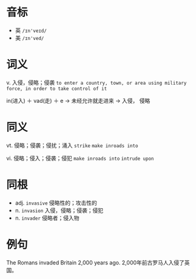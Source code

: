 # 音标

- 英 `/ɪn'veɪd/`
- 美 `/ɪn'ved/`

# 词义

v. 入侵，侵略；侵袭
`to enter a country, town, or area using military force, in order to take control of it`



in(进入) ＋ vad(走) ＋ e → 未经允许就走进来 → 入侵， 侵略

# 同义

vt. 侵略；侵袭；侵扰；涌入
`strike` `make inroads into`

vi. 侵略；侵入；侵袭；侵犯
`make inroads into` `intrude upon`

# 同根

- adj. `invasive` 侵略性的；攻击性的
- n. `invasion` 入侵，侵略；侵袭；侵犯
- n. `invader` 侵略者；侵入物

# 例句

The Romans invaded Britain 2,000 years ago.
2,000年前古罗马人入侵了英国。


